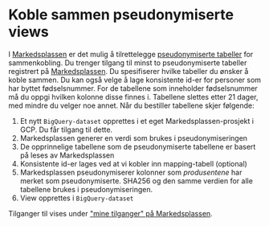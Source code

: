 # Koble sammen pseudonymiserte views
I [Markedsplassen](https://data.intern.nav.no) er det mulig å tilrettelegge [pseudonymiserte tabeller](/dataprodukter/dele/dataprodukt/#pseudonymisering-av-datasett) for sammenkobling.
Du trenger tilgang til minst to pseudonymiserte tabeller registrert på [Markedsplassen](https://data.intern.nav.no).
Du spesifiserer hvilke tabeller du ønsker å koble sammen.
Du kan også velge å lage konsistente id-er for personer som har byttet fødselsnummer.
For de tabellene som inneholder fødselsnummer må du oppgi hvilken kolonne disse finnes i.
Tabellene slettes etter 21 dager, med mindre du velger noe annet.
Når du bestiller tabellene skjer følgende:

1. Et nytt `BigQuery-dataset` opprettes i et eget Markedsplassen-prosjekt i GCP. Du får tilgang til dette.
2. Markedsplassen generer en verdi som brukes i pseudonymiseringen
3. De opprinnelige tabellene som de pseudonymiserte tabellene er basert på leses av Markedsplassen
4. Konsistente id-er lages ved at vi kobler inn mapping-tabell (optional)
5. Markedsplassen pseudonymiserer kolonner som *produsentene* har merket som pseudonymiserte. SHA256 og den samme verdien for alle tabellene brukes i pseudonymiseringen.
6. View opprettes i `BigQuery-dataset`

Tilganger til vises under ["mine tilganger" på Markedsplassen](https://data.intern.nav.no/user/access).